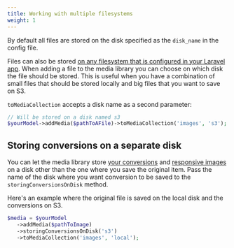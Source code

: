 ```yaml
---
title: Working with multiple filesystems
weight: 1
---
```


By default all files are stored on the disk specified as the `disk_name` in the config file.

Files can also be stored [on any filesystem that is configured in your Laravel app](http://laravel.com/docs/7.x/filesystem#configuration). When adding a file to the media library you can choose on which disk the file should be stored. This is useful when you have a combination of small files that should be stored locally and big files that you want to save on S3.

`toMediaCollection` accepts a disk name as a second parameter:

```php
// Will be stored on a disk named s3
$yourModel->addMedia($pathToAFile)->toMediaCollection('images', 's3');
```

## Storing conversions on a separate disk

You can let the media library store [your conversions](/laravel-medialibrary/v8/converting-images/defining-conversions) and [responsive images](/laravel-medialibrary/v8/responsive-images/getting-started-with-responsive-images) on a disk other than the one where you save the original item. Pass the name of the disk where you want conversion to be saved to the `storingConversionsOnDisk` method.

Here's an example where the original file is saved on the local disk and the conversions on S3.

```php
$media = $yourModel
   ->addMedia($pathToImage)
   ->storingConversionsOnDisk('s3')
   ->toMediaCollection('images', 'local');
```

